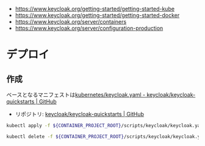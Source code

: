 - https://www.keycloak.org/getting-started/getting-started-kube
- https://www.keycloak.org/getting-started/getting-started-docker
- https://www.keycloak.org/server/containers
- https://www.keycloak.org/server/configuration-production


# デプロイ

##  作成

ベースとなるマニフェストは[kubernetes/keycloak.yaml - keycloak/keycloak-quickstarts | GitHub]( https://raw.githubusercontent.com/keycloak/keycloak-quickstarts/latest/kubernetes/keycloak.yaml)

- リポジトリ: [keycloak/keycloak-quickstarts | GitHub](https://github.com/keycloak/keycloak-quickstarts) 

```bash
kubectl apply -f ${CONTAINER_PROJECT_ROOT}/scripts/keycloak/keycloak.yaml
```

```bash
kubectl delete -f ${CONTAINER_PROJECT_ROOT}/scripts/keycloak/keycloak.yaml
```